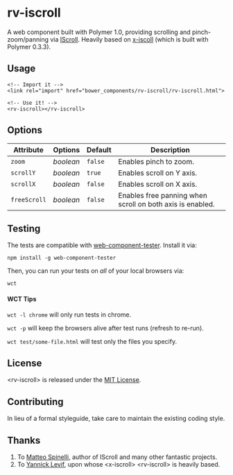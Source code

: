 # rv-iscroll

A web component built with Polymer 1.0, providing scrolling and pinch-zoom/panning via [IScroll](http://iscrolljs.com). Heavily based on [x-iscoll](https://github.com/YannickDot/x-iscroll) (which is built with Polymer 0.3.3).

## Usage

```
<!-- Import it -->
<link rel="import" href="bower_components/rv-iscroll/rv-iscroll.html">

<!-- Use it! -->
<rv-iscroll></rv-iscroll>
```

## Options

Attribute     | Options     | Default      | Description
---           | ---         | ---          | ---
`zoom`        | *boolean*   | `false`      | Enables pinch to zoom.
`scrollY`     | *boolean*   | `true`       | Enables scroll on Y axis.
`scrollX`     | *boolean*   | `false`      | Enables scroll on X axis.
`freeScroll`  | *boolean*   | `false`      | Enables free panning when scroll on both axis is enabled.

## Testing

The tests are compatible with [web-component-tester](https://github.com/Polymer/web-component-tester).
Install it via:

    npm install -g web-component-tester

Then, you can run your tests on _all_ of your local browsers via:

    wct

#### WCT Tips

`wct -l chrome` will only run tests in chrome.

`wct -p` will keep the browsers alive after test runs (refresh to re-run).

`wct test/some-file.html` will test only the files you specify.

## License
&lt;rv-iscroll&gt; is released under the [MIT License](http://opensource.org/licenses/MIT).

## Contributing
In lieu of a formal styleguide, take care to maintain the existing coding style.

## Thanks
1. To [Matteo Spinelli](http://cubiq.org/), author of IScroll and many other fantastic projects.
2. To [Yannick Levif](http://yannickdot.github.io), upon whose &lt;x-iscroll&gt; &lt;rv-iscroll&gt; is heavily based.